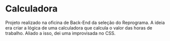 # Calculadora

Projeto realizado na oficina de Back-End da seleção do Reprograma. A ideia era criar a lógica de uma calculadora que calcula o valor das horas de trabalho. Aliado a isso, dei uma improvisada no CSS.
